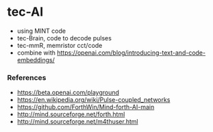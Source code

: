 # tec-AI
- using MINT code
- tec-Brain, code to decode pulses
- tec-mmR, memristor cct/code
- combine with https://openai.com/blog/introducing-text-and-code-embeddings/




### References
- https://beta.openai.com/playground
- https://en.wikipedia.org/wiki/Pulse-coupled_networks
- https://github.com/ForthWin/Mind-forth-AI-main
- http://mind.sourceforge.net/forth.html
- http://mind.sourceforge.net/m4thuser.html

